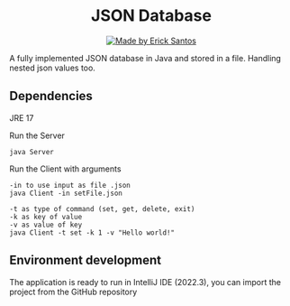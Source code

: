 <h1 align="center">
JSON Database
</h1>
<p align="center">
  <a href="https://github.com/erickfunier">
    <img alt="Made by Erick Santos" src="https://img.shields.io/badge/made%20by-Erick%20Santos-lightgrey">
  </a>
</p>
<p>
    A fully implemented JSON database in Java and stored in a file. Handling nested json values too.
</p>
<h2>Dependencies</h2>
<p>
    JRE 17
</p>

<p>Run the Server</p>
     
    java Server
	
<p>Run the Client with arguments</p>
     
	-in to use input as file .json 
    java Client -in setFile.json
	
	-t as type of command (set, get, delete, exit)
	-k as key of value
	-v as value of key
	java Client -t set -k 1 -v "Hello world!"

<h2>Environment development</h2>
<p>The application is ready to run in IntelliJ IDE (2022.3), you can import the project from the GitHub repository</p>

